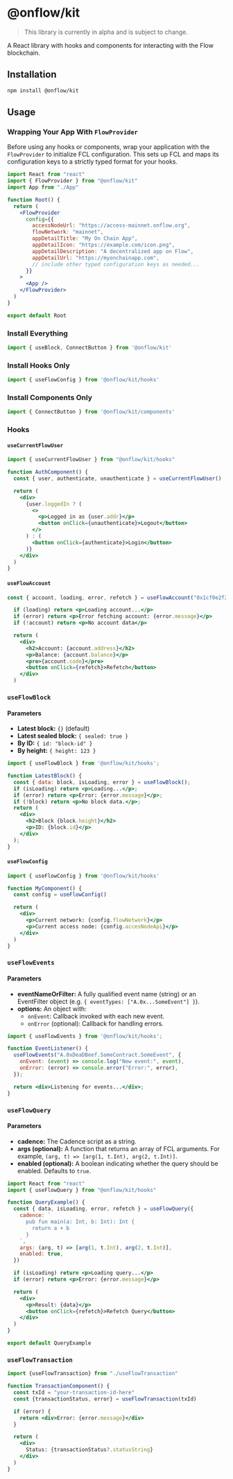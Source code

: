 # @onflow/kit

> This library is currently in alpha and is subject to change.

A React library with hooks and components for interacting with the Flow blockchain.

## Installation

```bash
npm install @onflow/kit
```

## Usage

### Wrapping Your App With `FlowProvider`

Before using any hooks or components, wrap your application with the `FlowProvider` to initialize FCL configuration. This sets up FCL and maps its configuration keys to a strictly typed format for your hooks.

```jsx
import React from "react"
import { FlowProvider } from "@onflow/kit"
import App from "./App"

function Root() {
  return (
    <FlowProvider
      config={{
        accessNodeUrl: "https://access-mainnet.onflow.org",
        flowNetwork: "mainnet",
        appDetailTitle: "My On Chain App",
        appDetailIcon: "https://example.com/icon.png",
        appDetailDescription: "A decentralized app on Flow",
        appDetailUrl: "https://myonchainapp.com",
        // include other typed configuration keys as needed...
      }}
    >
      <App />
    </FlowProvider>
  )
}

export default Root
```

### Install Everything

```jsx
import { useBlock, ConnectButton } from '@onflow/kit'
```

### Install Hooks Only

```jsx
import { useFlowConfig } from '@onflow/kit/hooks'
```

### Install Components Only

```jsx
import { ConnectButton } from '@onflow/kit/components'
```

### Hooks

#### `useCurrentFlowUser`

```jsx
import { useCurrentFlowUser } from "@onflow/kit/hooks"

function AuthComponent() {
  const { user, authenticate, unauthenticate } = useCurrentFlowUser()

  return (
    <div>
      {user.loggedIn ? (
        <>
          <p>Logged in as {user.addr}</p>
          <button onClick={unauthenticate}>Logout</button>
        </>
      ) : (
        <button onClick={authenticate}>Login</button>
      )}
    </div>
  )
}
```

#### `useFlowAccount`

```jsx
const { account, loading, error, refetch } = useFlowAccount("0x1cf0e2f2f715450")

  if (loading) return <p>Loading account...</p>
  if (error) return <p>Error fetching account: {error.message}</p>
  if (!account) return <p>No account data</p>

  return (
    <div>
      <h2>Account: {account.address}</h2>
      <p>Balance: {account.balance}</p>
      <pre>{account.code}</pre>
      <button onClick={refetch}>Refetch</button>
    </div>
  )
```

### `useFlowBlock`

#### Parameters

- **Latest block:** `{}` (default)
- **Latest sealed block:** `{ sealed: true }`
- **By ID:** `{ id: "block-id" }`
- **By height:** `{ height: 123 }`

```jsx
import { useFlowBlock } from '@onflow/kit/hooks';

function LatestBlock() {
  const { data: block, isLoading, error } = useFlowBlock();
  if (isLoading) return <p>Loading...</p>;
  if (error) return <p>Error: {error.message}</p>;
  if (!block) return <p>No block data.</p>;
  return (
    <div>
      <h2>Block {block.height}</h2>
      <p>ID: {block.id}</p>
    </div>
  );
}
```

#### `useFlowConfig`

```jsx
import { useFlowConfig } from '@onflow/kit/hooks'

function MyComponent() {
  const config = useFlowConfig()

  return (
    <div>
      <p>Current network: {config.flowNetwork}</p>
      <p>Current access node: {config.accesNodeApi}</p>
    </div>
  )
}
```

### `useFlowEvents`

#### Parameters

- **eventNameOrFilter:** A fully qualified event name (string) or an EventFilter object (e.g. `{ eventTypes: ["A.0x...SomeEvent"] }`).
- **options:** An object with:
  - `onEvent`: Callback invoked with each new event.
  - `onError` (optional): Callback for handling errors.

```jsx
import { useFlowEvents } from '@onflow/kit/hooks';

function EventListener() {
  useFlowEvents("A.0xDeaDBeef.SomeContract.SomeEvent", {
    onEvent: (event) => console.log("New event:", event),
    onError: (error) => console.error("Error:", error),
  });

  return <div>Listening for events...</div>;
}
```

### `useFlowQuery`

#### Parameters

- **cadence:** The Cadence script as a string.
- **args (optional):** A function that returns an array of FCL arguments. For example, `(arg, t) => [arg(1, t.Int), arg(2, t.Int)]`.
- **enabled (optional):** A boolean indicating whether the query should be enabled. Defaults to `true`.

```jsx
import React from "react"
import { useFlowQuery } from "@onflow/kit/hooks"

function QueryExample() {
  const { data, isLoading, error, refetch } = useFlowQuery({
    cadence: `
      pub fun main(a: Int, b: Int): Int {
        return a + b
      }
    `,
    args: (arg, t) => [arg(1, t.Int), arg(2, t.Int)],
    enabled: true,
  })

  if (isLoading) return <p>Loading query...</p>
  if (error) return <p>Error: {error.message}</p>

  return (
    <div>
      <p>Result: {data}</p>
      <button onClick={refetch}>Refetch Query</button>
    </div>
  )
}

export default QueryExample
```

### `useFlowTransaction`

```jsx
import {useFlowTransaction} from "./useFlowTransaction"

function TransactionComponent() {
  const txId = "your-transaction-id-here"
  const {transactionStatus, error} = useFlowTransaction(txId)

  if (error) {
    return <div>Error: {error.message}</div>
  }

  return (
    <div>
      Status: {transactionStatus?.statusString}
    </div>
  )
}
```
